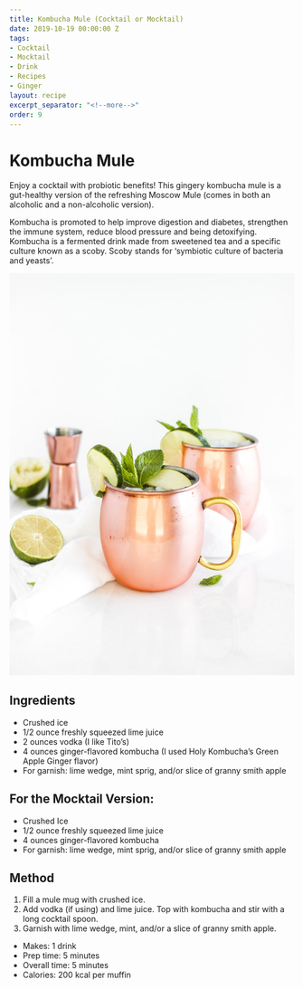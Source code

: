 ```yaml
---
title: Kombucha Mule (Cocktail or Mocktail)
date: 2019-10-19 00:00:00 Z
tags:
- Cocktail
- Mocktail
- Drink
- Recipes
- Ginger
layout: recipe
excerpt_separator: "<!--more-->"
order: 9
---
```


# Kombucha Mule

Enjoy a cocktail with probiotic benefits! This gingery kombucha mule is a gut-healthy version of the refreshing Moscow Mule (comes in both an alcoholic and a non-alcoholic version).

Kombucha is promoted to help improve digestion and diabetes, strengthen the immune system, reduce blood pressure and being detoxifying. Kombucha is a fermented drink made from sweetened tea and a specific culture known as a scoby. Scoby stands for ‘symbiotic culture of bacteria and yeasts’.

<!--more-->

[![Kombucha Mule ](/_uploads/kombuchamule.jpg)](/_uploads/kombuchamule.jpg)

## Ingredients

- Crushed ice
- 1/2 ounce freshly squeezed lime juice
- 2 ounces vodka (I like Tito’s)
- 4 ounces ginger-flavored kombucha (I used Holy Kombucha’s Green Apple Ginger flavor)
- For garnish: lime wedge, mint sprig, and/or slice of granny smith apple

## For the Mocktail Version:
- Crushed Ice
- 1/2 ounce freshly squeezed lime juice
- 4 ounces ginger-flavored kombucha
- For garnish: lime wedge, mint sprig, and/or slice of granny smith apple

## Method

1. Fill a mule mug with crushed ice.
2. Add vodka (if using) and lime juice. Top with kombucha and stir with a long cocktail spoon.
3. Garnish with lime wedge, mint, and/or a slice of granny smith apple.

- Makes: 1 drink
- Prep time: 5 minutes
- Overall time: 5 minutes
- Calories: 200 kcal per muffin
